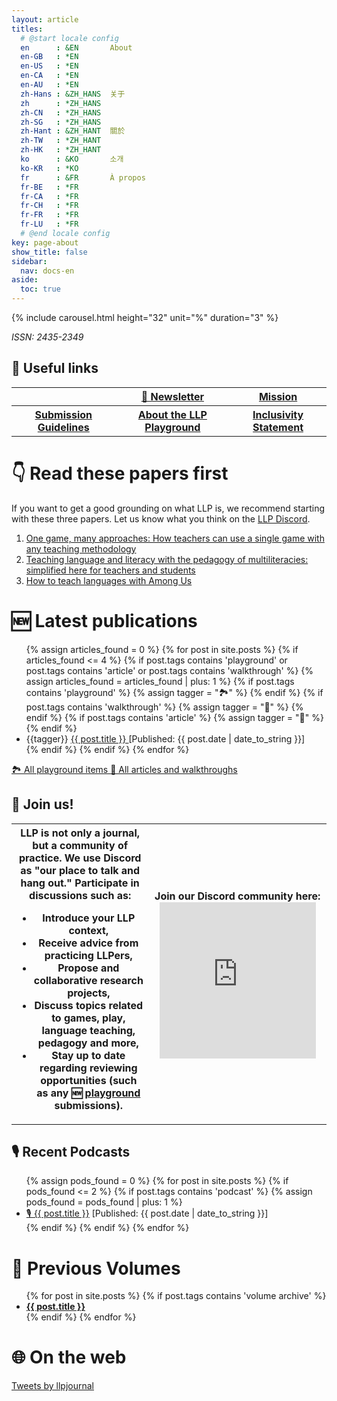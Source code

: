 ```yaml
---
layout: article
titles:
  # @start locale config
  en      : &EN       About
  en-GB   : *EN
  en-US   : *EN
  en-CA   : *EN
  en-AU   : *EN
  zh-Hans : &ZH_HANS  关于
  zh      : *ZH_HANS
  zh-CN   : *ZH_HANS
  zh-SG   : *ZH_HANS
  zh-Hant : &ZH_HANT  關於
  zh-TW   : *ZH_HANT
  zh-HK   : *ZH_HANT
  ko      : &KO       소개
  ko-KR   : *KO
  fr      : &FR       À propos
  fr-BE   : *FR
  fr-CA   : *FR
  fr-CH   : *FR
  fr-FR   : *FR
  fr-LU   : *FR
  # @end locale config
key: page-about
show_title: false
sidebar:
  nav: docs-en
aside:
  toc: true
---
```


{% include carousel.html height="32" unit="%" duration="3" %} 

*ISSN: 2435-2349* 


 <style>
         table, td, th {
            text-align: center;
         }
         button {
          text-align: center;
      </style>

## 🔗 Useful links

<table>
  <tr>
    <th>
      <script type='text/javascript' src='https://storage.ko-fi.com/cdn/widget/Widget_2.js'></script><script type='text/javascript'>kofiwidget2.init('Check out the LLP store', '#867ade', 'F1F6HOTID');kofiwidget2.draw();</script>
    </th>
    <th>
      <a class="button button--success button--rounded button--md" href="/2018/01/01/contact-us.html#-newsletter">💌 Newsletter</a>
    </th>
    <th>
      <a class="button button--success button--rounded button--md" href="/2018/01/01/llp-mission.html">Mission</a>
    </th>
  </tr>
  <tr>
    <th>
      <a class="button button--success button--rounded button--md" href="2018/01/02/submission-guidelines.html">Submission Guidelines</a>
    </th>
    <th>
      <a class="button button--success button--rounded button--md" href="/2020/04/04/playground-landing.html">About the LLP Playground</a>
    </th>
    <th>
      <a class="button button--success button--rounded button--md" href="/2020/06/23/llp-inclusivity-statement.html">Inclusivity Statement</a>
    </th>
  </tr>
  </table>



# 👇 Read these papers first 

If you want to get a good grounding on what LLP is, we recommend starting with these three papers. Let us know what you think on the [LLP Discord](https://discord.gg/je9QZsnntf).

1. [One game, many approaches: How teachers can use a single game with any teaching methodology](https://llpjournal.org/2021/09/21/spano-one-game-to-rule-them-all.html)
2. [Teaching language and literacy with the pedagogy of multiliteracies: simplified here for teachers and students](https://llpjournal.org/2022/05/11/dehaan-teaching-language-and-literacy-with-games-simplified-for-teachers.html)
3. [How to teach languages with Among Us](https://llpjournal.org/2020/10/25/j-york-how-to-teach-languages-with-among-us.html)

 
# 🆕 Latest publications
<ul>
  {% assign articles_found = 0 %}
  {% for post in site.posts %}
  {% if articles_found <= 4 %}
    {% if post.tags contains 'playground' or post.tags contains 'article' or post.tags contains 'walkthrough' %}
      {% assign articles_found = articles_found | plus: 1 %}
     {% if post.tags contains 'playground' %}
        {% assign tagger = "🏞" %}
      {% endif %}
      {% if post.tags contains 'walkthrough' %}
        {% assign tagger = "🚶" %}
      {% endif %}
      {% if post.tags contains 'article' %}
        {% assign tagger = "📔" %}
      {% endif %}
      <li>
        {{tagger}} <a href="{{ post.url }}">{{ post.title }}
        </a> [Published: {{ post.date | date_to_string }}]
      </li>
    {% endif %}
  {% endif %}
  {% endfor %}
</ul>

<a class="button button--success button--rounded button--lg" href="/2018/02/01/playground-items.html"><i class="far fa-play-circle"></i> 🏞 All playground items </a> 
<a class="button button--success button--rounded button--lg" href="/2018/02/01/articles.html"><i class="far fa-play-circle"></i> 📔 All articles and walkthroughs </a>

## 🤝 Join us!
<table>
  <tr>
    <th>
      LLP is not only a journal, but a community of practice. We use Discord as "our place to talk and hang out." Participate in discussions such as:
      <ul>
      <li>Introduce your LLP context, </li>
      <li>Receive advice from practicing LLPers,</li>
      <li>Propose and collaborative research projects,</li>
      <li>Discuss topics related to games, play, language teaching, pedagogy and more,</li>
      <li>Stay up to date regarding reviewing opportunities (such as any 🆕 <a href="/2018/01/02/submission-guidelines.html#-playground-items-easy-mode">playground</a> submissions).</li></ul>
    </th>
    <th>Join our Discord community here: <iframe src="https://discordapp.com/widget?id=523277560809783297&theme=dark" width="250" height="250" allowtransparency="true" frameborder="0" sandbox="allow-popups allow-popups-to-escape-sandbox allow-same-origin allow-scripts"></iframe></th>
  </tr>
</table>

## 🎙 Recent Podcasts
<ul>
  {% assign pods_found = 0 %}
  {% for post in site.posts %}
  {% if pods_found <= 2 %}
  {% if post.tags contains 'podcast' %}
  {% assign pods_found = pods_found | plus: 1 %}
  <li>
  <a href="{{ post.url }}"> 🎙
    {{ post.title }}</a> [Published: {{ post.date | date_to_string }}]
  </li>
  {% endif %}
  {% endif %}
  {% endfor %}
</ul>

# 🏦 Previous Volumes

<ul>
  {% for post in site.posts %}
  {% if post.tags contains 'volume archive' %}
  <li>
    <a href="{{ post.url }}"> <b>{{ post.title }}</b></a>
  </li>
  {% endif %}
  {% endfor %}
</ul>


# 🌐 On the web

<a class="twitter-timeline" data-width="500" data-height="300" data-theme="dark" href="https://twitter.com/llpjournal">Tweets by llpjournal</a> <script async src="https://platform.twitter.com/widgets.js" charset="utf-8"></script>